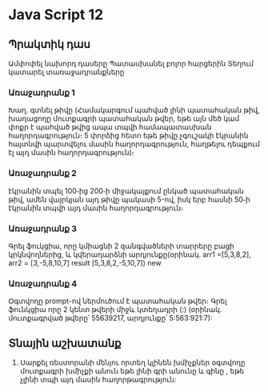 # Java Script 12

## Պրակտիկ դաս

Ամփոփել նախորդ դասերը
Պատասխանել բոլոր հարցերին
Տեղում կատարել տառաջադրանքները

### Առաջադրանք 1

Խաղ․ գտնել թիվը (Համակարգում պահված լինի պատահական թիվ, խաղացողը մուտքագրի պատահական թվեր, եթե այն մեծ կամ փոքր է պահված թվից ապա տպվի համապատասխան հաղորդագրություն։ 5 փորձից հետո եթե թիվը չգուշակի էկրանին հայտնվի պարտվելու մասին հաղորդագրություն, հաղթելու դեպքում էլ այդ մասին հաղորդագրություն)։

### Առաջադրանք 2

էկրանին տպել 100֊ից 200֊ի միջակայքում ընկած պատահական թիվ, ամեն վայրկյան այդ թիվը պակասի 5-ով, իսկ երբ հասնի 50֊ի էկրանին տպվի այդ մասին հաղորդագրություն։

### Առաջադրանք 3

Գրել ֆուկցիա, որը կմիացնի 2 զանգվածների տարրերը բացի կրկնվողներից, և կվերադարձնի արդյունքը(օրինակ․ arr1 =[5,3,8,2], arr2 = [3,-5,8,10,7] result [5,3,8,2,-5,10,7])
new
### Առաջադրանք 4

Օգտվողը prompt-ով ներմուծում է պատահական թվեր։ Գրել ֆունկցիա որը 2 կենտ թվերի միջև կտեղադրի (:) (օրինակ․ մուտքագրված թվերը՝ 55639217, արդյունքը՝ 5:563:921:7):

## Տնային աշխատանք

1. Սարքել ռեստորանի մենյու որտեղ կլինեն խմիչքներ օգտվողը մուտքագրի խմիչքի անուն եթե լինի գրի անունը և գինը , եթե չլինի տպի այդ մասին հաղորթագրություն:
